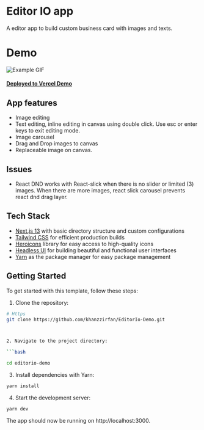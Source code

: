 # Editor IO app

A editor app to build custom business card with images and texts.

# Demo

![Example GIF](editoriov1.gif)

#### [Deployed to Vercel Demo](https://editor-io-demo.vercel.app/)

## App features

- Image editing
- Text editing, inline editing in canvas using double click. Use esc or enter keys to exit editing mode.
- Image carousel
- Drag and Drop images to canvas
- Replaceable image on canvas.

## Issues

- React DND works with React-slick when there is no slider or limited (3) images. When there are more images, react slick carousel prevents react dnd drag layer.

## Tech Stack

- [Next.js 13](https://nextjs.org/) with basic directory structure and custom configurations
- [Tailwind CSS](https://tailwindcss.com/) for efficient production builds
- [Heroicons](https://heroicons.com/) library for easy access to high-quality icons
- [Headless UI](https://headlessui.com/) for building beautiful and functional user interfaces
- [Yarn](https://yarnpkg.com/) as the package manager for easy package management

## Getting Started

To get started with this template, follow these steps:

1. Clone the repository:

````bash
# Https
git clone https://github.com/khanzzirfan/EditorIo-Demo.git



2. Navigate to the project directory:

```bash

cd editorio-demo
````

3. Install dependencies with Yarn:

```bash
yarn install
```

4. Start the development server:

```bash
yarn dev
```

The app should now be running on http://localhost:3000.

